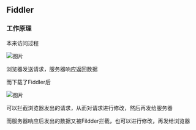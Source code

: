 ## Fiddler

### 工作原理

本来访问过程

![图片](https://mmbiz.qpic.cn/mmbiz_png/J2icnQspGlaId8PzOrFwXBYAALugG4iaa3KTZzMMickqhasJHfKTYJLavtgfiaTgYXKUlGkjFfrjaUZZjNqFziak2ibA/640?wx_fmt=png&tp=webp&wxfrom=5&wx_lazy=1&wx_co=1)

浏览器发送请求，服务器响应返回数据

而下载了Fiddler后

![图片](https://mmbiz.qpic.cn/mmbiz_png/J2icnQspGlaId8PzOrFwXBYAALugG4iaa3u6LXu5gfEcMFw2TMqx60ia1GFgNDeaxFVqDHkjgq4Tevd4qWAic1r0Mg/640?wx_fmt=png&tp=webp&wxfrom=5&wx_lazy=1&wx_co=1)

可以拦截浏览器发出的请求，从而对请求进行修改，然后再发给服务器

而服务器响应后发出的数据又被Fildder拦截，也可以进行修改，再发给浏览器

